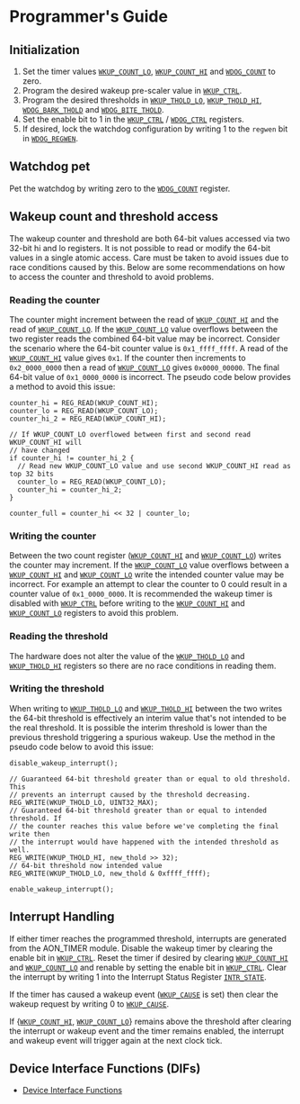 # Programmer's Guide

## Initialization

1. Set the timer values [`WKUP_COUNT_LO`](registers.md#wkup_count_lo), [`WKUP_COUNT_HI`](registers.md#wkup_count_hi) and [`WDOG_COUNT`](registers.md#wdog_count) to zero.
2. Program the desired wakeup pre-scaler value in [`WKUP_CTRL`](registers.md#wkup_ctrl).
3. Program the desired thresholds in [`WKUP_THOLD_LO`](registers.md#wkup_thold_lo), [`WKUP_THOLD_HI`](registers.md#wkup_thold_hi), [`WDOG_BARK_THOLD`](registers.md#wdog_bark_thold) and [`WDOG_BITE_THOLD`](registers.md#wdog_bite_thold).
4. Set the enable bit to 1 in the [`WKUP_CTRL`](registers.md#wkup_ctrl) / [`WDOG_CTRL`](registers.md#wdog_ctrl) registers.
5. If desired, lock the watchdog configuration by writing 1 to the `regwen` bit in [`WDOG_REGWEN`](registers.md#wdog_regwen).

## Watchdog pet

Pet the watchdog by writing zero to the [`WDOG_COUNT`](registers.md#wdog_count) register.

## Wakeup count and threshold access

The wakeup counter and threshold are both 64-bit values accessed via two 32-bit hi and lo registers.
It is not possible to read or modify the 64-bit values in a single atomic access.
Care must be taken to avoid issues due to race conditions caused by this.
Below are some recommendations on how to access the counter and threshold to avoid problems.

### Reading the counter

The counter might increment between the read of [`WKUP_COUNT_HI`](registers.md#wkup_count_hi) and the read of [`WKUP_COUNT_LO`](registers.md#wkup_count_lo).
If the [`WKUP_COUNT_LO`](registers.md#wkup_count_lo) value overflows between the two register reads the combined 64-bit value may be incorrect.
Consider the scenario where the 64-bit counter value is `0x1_ffff_ffff`.
A read of the [`WKUP_COUNT_HI`](registers.md#wkup_count_hi) value gives `0x1`.
If the counter then increments to `0x2_0000_0000` then a read of [`WKUP_COUNT_LO`](registers.md#wkup_count_lo) gives `0x0000_00000`.
The final 64-bit value of `0x1_0000_0000` is incorrect.
The pseudo code below provides a method to avoid this issue:

```
counter_hi = REG_READ(WKUP_COUNT_HI);
counter_lo = REG_READ(WKUP_COUNT_LO);
counter_hi_2 = REG_READ(WKUP_COUNT_HI);

// If WKUP_COUNT_LO overflowed between first and second read WKUP_COUNT_HI will
// have changed
if counter_hi != counter_hi_2 {
  // Read new WKUP_COUNT_LO value and use second WKUP_COUNT_HI read as top 32 bits
  counter_lo = REG_READ(WKUP_COUNT_LO);
  counter_hi = counter_hi_2;
}

counter_full = counter_hi << 32 | counter_lo;
```

### Writing the counter

Between the two count register ([`WKUP_COUNT_HI`](registers.md#wkup_count_hi) and [`WKUP_COUNT_LO`](registers.md#wkup_count_lo)) writes the counter may increment.
If the [`WKUP_COUNT_LO`](registers.md#wkup_count_lo) value overflows between a [`WKUP_COUNT_HI`](registers.md#wkup_count_hi) and [`WKUP_COUNT_LO`](registers.md#wkup_count_lo) write the intended counter value may be incorrect.
For example an attempt to clear the counter to 0 could result in a counter value of `0x1_0000_0000`.
It is recommended the wakeup timer is disabled with [`WKUP_CTRL`](registers.md#wkup_ctrl) before writing to the [`WKUP_COUNT_HI`](registers.md#wkup_count_hi) and [`WKUP_COUNT_LO`](registers.md#wkup_count_lo) registers to avoid this problem.

### Reading the threshold

The hardware does not alter the value of the [`WKUP_THOLD_LO`](registers.md#wkup_thold_lo) and [`WKUP_THOLD_HI`](registers.md#wkup_thold_hi) registers so there are no race conditions in reading them.

### Writing the threshold

When writing to [`WKUP_THOLD_LO`](registers.md#wkup_thold_lo) and [`WKUP_THOLD_HI`](registers.md#wkup_thold_hi) between the two writes the 64-bit threshold is effectively an interim value that's not intended to be the real threshold.
It is possible the interim threshold is lower than the previous threshold triggering a spurious wakeup.
Use the method in the pseudo code below to avoid this issue:

```
disable_wakeup_interrupt();

// Guaranteed 64-bit threshold greater than or equal to old threshold. This
// prevents an interrupt caused by the threshold decreasing.
REG_WRITE(WKUP_THOLD_LO, UINT32_MAX);
// Guaranteed 64-bit threshold greater than or equal to intended threshold. If
// the counter reaches this value before we've completing the final write then
// the interrupt would have happened with the intended threshold as well.
REG_WRITE(WKUP_THOLD_HI, new_thold >> 32);
// 64-bit threshold now intended value
REG_WRITE(WKUP_THOLD_LO, new_thold & 0xffff_ffff);

enable_wakeup_interrupt();
```

## Interrupt Handling

If either timer reaches the programmed threshold, interrupts are generated from the AON_TIMER module.
Disable the wakeup timer by clearing the enable bit in [`WKUP_CTRL`](registers.md#wkup_ctrl).
Reset the timer if desired by clearing [`WKUP_COUNT_HI`](registers.md#wkup_count_hi) and [`WKUP_COUNT_LO`](registers.md#wkup_count_lo) and renable by setting the enable bit in [`WKUP_CTRL`](registers.md#wkup_ctrl).
Clear the interrupt by writing 1 into the Interrupt Status Register [`INTR_STATE`](registers.md#intr_state).

If the timer has caused a wakeup event ([`WKUP_CAUSE`](registers.md#wkup_cause) is set) then clear the wakeup request by writing 0 to [`WKUP_CAUSE`](registers.md#wkup_cause).

If {[`WKUP_COUNT_HI`](registers.md#wkup_count_hi), [`WKUP_COUNT_LO`](registers.md#wkup_count_lo)} remains above the threshold after clearing the interrupt or wakeup event and the timer remains enabled, the interrupt and wakeup event will trigger again at the next clock tick.

## Device Interface Functions (DIFs)

- [Device Interface Functions](../../../../sw/device/lib/dif/dif_aon_timer.h)
